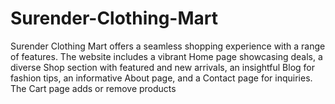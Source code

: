 # Surender-Clothing-Mart
Surender Clothing Mart offers a seamless shopping experience with a range of features. The website includes a vibrant Home page showcasing deals, a diverse Shop section with featured and new arrivals, an insightful Blog for fashion tips, an informative About page, and a Contact page for inquiries. The Cart page adds or remove products
